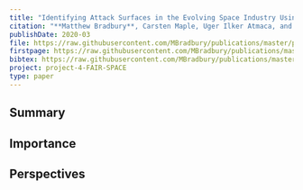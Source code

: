 ```yaml
---
title: "Identifying Attack Surfaces in the Evolving Space Industry Using Reference Architectures"
citation: "**Matthew Bradbury**, Carsten Maple, Uger Ilker Atmaca, and Sara Cannizzaro. Identifying Attack Surfaces in the Evolving Space Industry Using Reference Architectures. In *IEEE Aerospace Conference*. Big Sky, Montana, USA, 7–14 March 2020. IEEE. [doi:10.1109/AERO47225.2020.9172785](https://doi.org/10.1109/AERO47225.2020.9172785)."
publishDate: 2020-03
file: https://raw.githubusercontent.com/MBradbury/publications/master/papers/AeroConf2020-SRA.pdf
firstpage: https://raw.githubusercontent.com/MBradbury/publications/master/firstpages/AeroConf2020-SRA.svg
bibtex: https://raw.githubusercontent.com/MBradbury/publications/master/bibtex/Bradbury_2020_IdentifyingAttackSurfaces.bib
project: project-4-FAIR-SPACE
type: paper
---
```


## Summary

## Importance

## Perspectives


